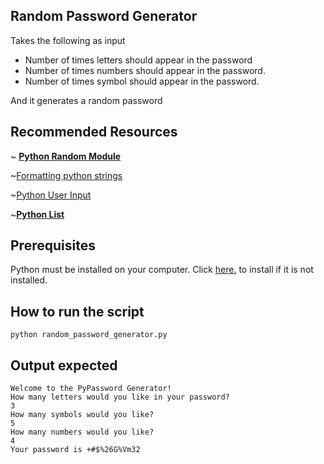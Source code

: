 ## Random Password Generator
Takes the following as input

- Number of times letters should appear in the password
- Number of times numbers should appear in the password.
- Number of times symbol should appear in the password.

And it generates a random password 


## Recommended Resources
~ **[Python Random Module](https://www.w3schools.com/python/module_random.asp)**

~[Formatting python strings](https://realpython.com/python-f-strings/)

~[Python User Input](https://www.w3schools.com/python/python_user_input.asp)

~**[Python List](https://www.w3schools.com/python/python_lists.asp)**

## Prerequisites

Python must be installed on your computer. Click [here.](https://www.python.org/downloads/) to install if it is not installed.

## How to run the script

`python random_password_generator.py`
## Output expected

```
Welcome to the PyPassword Generator!
How many letters would you like in your password?
3
How many symbols would you like?
5
How many numbers would you like?
4
Your password is +#$%26G%Vm32
```
